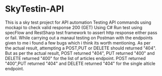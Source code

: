 # SkyTestin-API
This is a sky test project for API automation
Testing API commands using mockapi to check valid response 200 (GET)
Using C#
Run test using specFlow and RestSharp test framework to assert http response either pass or fail. 
While carrying out a manaul testing on Postman with the endpoints given to me i found a few bugs which i think its worth mentioning. As per the actual result, attempting a POST,PUT or DELETE should returned "404". But as per the actual result, POST returned "404", PUT returned "400" and DELETE returned "400" for the list of articles endpoint. POST returned "400",PUT returned "404" and DELETE returned "404" for the single alticle endpoint.
